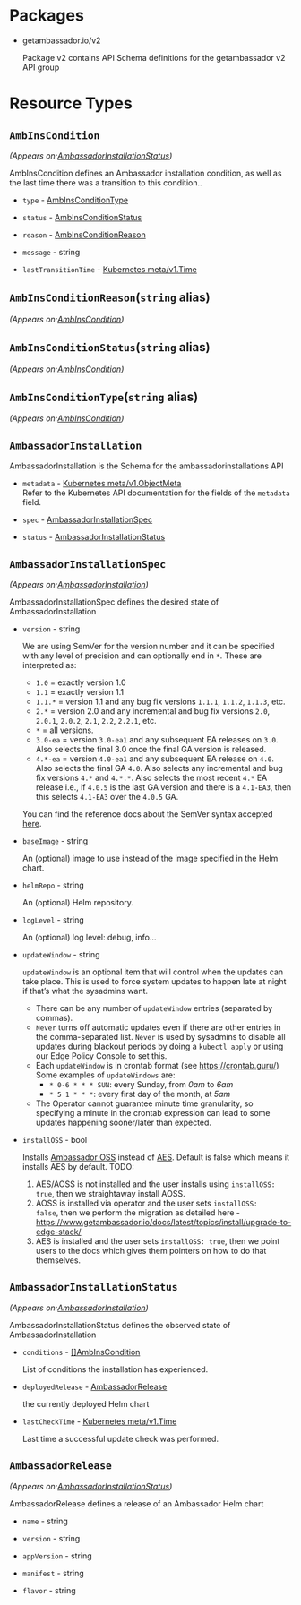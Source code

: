 
# Packages

* <a id="getambassador.io/v2">getambassador.io/v2</a>
  <p>Package v2 contains API Schema definitions for the getambassador v2 API group</p>

# Resource Types

## <a name="getambassador.io/v2.AmbInsCondition">`AmbInsCondition`
   _(Appears on:<a href="#getambassador.io/v2.AmbassadorInstallationStatus">AmbassadorInstallationStatus</a>)_

<p>AmbInsCondition defines an Ambassador installation condition, as well as
the last time there was a transition to this condition..</p>

* `type` - <a href="#getambassador.io/v2.AmbInsConditionType">AmbInsConditionType</a>  

* `status` - <a href="#getambassador.io/v2.AmbInsConditionStatus">AmbInsConditionStatus</a>  

* `reason` - <a href="#getambassador.io/v2.AmbInsConditionReason">AmbInsConditionReason</a>  

* `message` - string  

* `lastTransitionTime` - <a href="https://kubernetes.io/docs/reference/generated/kubernetes-api/v1.13/#time-v1-meta">Kubernetes meta/v1.Time</a>  

## <a name="getambassador.io/v2.AmbInsConditionReason">`AmbInsConditionReason`(`string` alias)
   _(Appears on:<a href="#getambassador.io/v2.AmbInsCondition">AmbInsCondition</a>)_

## <a name="getambassador.io/v2.AmbInsConditionStatus">`AmbInsConditionStatus`(`string` alias)
   _(Appears on:<a href="#getambassador.io/v2.AmbInsCondition">AmbInsCondition</a>)_

## <a name="getambassador.io/v2.AmbInsConditionType">`AmbInsConditionType`(`string` alias)
   _(Appears on:<a href="#getambassador.io/v2.AmbInsCondition">AmbInsCondition</a>)_

## <a name="getambassador.io/v2.AmbassadorInstallation">`AmbassadorInstallation`

<p>AmbassadorInstallation is the Schema for the ambassadorinstallations API</p>

* `metadata` - <a href="https://kubernetes.io/docs/reference/generated/kubernetes-api/v1.13/#objectmeta-v1-meta">Kubernetes meta/v1.ObjectMeta</a>  
   Refer to the Kubernetes API documentation for the fields of the `metadata` field.

* `spec` - <a href="#getambassador.io/v2.AmbassadorInstallationSpec">AmbassadorInstallationSpec</a>  

* `status` - <a href="#getambassador.io/v2.AmbassadorInstallationStatus">AmbassadorInstallationStatus</a>  

## <a name="getambassador.io/v2.AmbassadorInstallationSpec">`AmbassadorInstallationSpec`
   _(Appears on:<a href="#getambassador.io/v2.AmbassadorInstallation">AmbassadorInstallation</a>)_

<p>AmbassadorInstallationSpec defines the desired state of AmbassadorInstallation</p>

* `version` - string  <p>We are using SemVer for the version number and it can be specified with
  any level of precision and can optionally end in <code>*</code>. These are interpreted as:</p>

  <ul>
  <li><code>1.0</code> = exactly version 1.0</li>
  <li><code>1.1</code> = exactly version 1.1</li>
  <li><code>1.1.*</code> = version 1.1 and any bug fix versions <code>1.1.1</code>, <code>1.1.2</code>, <code>1.1.3</code>, etc.</li>
  <li><code>2.*</code> = version 2.0 and any incremental and bug fix versions <code>2.0</code>, <code>2.0.1</code>,
  <code>2.0.2</code>, <code>2.1</code>, <code>2.2</code>, <code>2.2.1</code>, etc.</li>
  <li><code>*</code> = all versions.</li>
  <li><code>3.0-ea</code> = version <code>3.0-ea1</code> and any subsequent EA releases on <code>3.0</code>.
  Also selects the final 3.0 once the final GA version is released.</li>
  <li><code>4.*-ea</code> = version <code>4.0-ea1</code> and any subsequent EA release on <code>4.0</code>.
  Also selects the final GA <code>4.0</code>. Also selects any incremental and bug
  fix versions <code>4.*</code> and <code>4.*.*</code>. Also selects the most recent <code>4.*</code> EA release
  i.e., if <code>4.0.5</code> is the last GA version and there is a <code>4.1-EA3</code>, then this
  selects <code>4.1-EA3</code> over the <code>4.0.5</code> GA.</li>
  </ul>

  <p>You can find the reference docs about the SemVer syntax accepted
    <a href="https://github.com/Masterminds/semver#basic-comparisons">here</a>.</p>

* `baseImage` - string  <p>An (optional) image to use instead of the image specified in the Helm chart.</p>

* `helmRepo` - string  <p>An (optional) Helm repository.</p>

* `logLevel` - string  <p>An (optional) log level: debug, info&hellip;</p>

* `updateWindow` - string  <p><code>updateWindow</code> is an optional item that will control when the updates
  can take place. This is used to force system updates to happen late at
  night if that’s what the sysadmins want.</p>

  <ul>
  <li>There can be any number of <code>updateWindow</code> entries (separated by commas).</li>
  <li><code>Never</code> turns off automatic updates even if there are other entries in the
  comma-separated list. <code>Never</code> is used by sysadmins to disable all updates
  during blackout periods by doing a <code>kubectl apply</code> or using our Edge Policy
  Console to set this.</li>
  <li>Each <code>updateWindow</code> is in crontab format (see <a href="https://crontab.guru/">https://crontab.guru/</a>)
  Some examples of <code>updateWindows</code> are:

  <ul>
  <li><code>* 0-6 * * * SUN</code>: every Sunday, from <em>0am</em> to <em>6am</em></li>
  <li><code>* 5 1 * * *</code>: every first day of the month, at <em>5am</em></li>
  </ul></li>
  <li>The Operator cannot guarantee minute time granularity, so specifying
  a minute in the crontab expression can lead to some updates happening
  sooner/later than expected.</li>
  </ul>

* `installOSS` - bool  <p>Installs <a href="https://www.getambassador.io/docs/latest/topics/install/install-ambassador-oss/">Ambassador OSS</a>
  instead of <a href="https://www.getambassador.io/docs/latest/topics/install/">AES</a>.
  Default is false which means it installs AES by default.
  TODO:
  1. AES/AOSS is not installed and the user installs using <code>installOSS: true</code>, then we straightaway install AOSS.
  2. AOSS is installed via operator and the user sets <code>installOSS: false</code>, then we perform the migration as
     detailed here - <a href="https://www.getambassador.io/docs/latest/topics/install/upgrade-to-edge-stack/">https://www.getambassador.io/docs/latest/topics/install/upgrade-to-edge-stack/</a>
  3. AES is installed and the user sets <code>installOSS: true</code>, then we point users to the docs which gives them
     pointers on how to do that themselves.</p>

## <a name="getambassador.io/v2.AmbassadorInstallationStatus">`AmbassadorInstallationStatus`
   _(Appears on:<a href="#getambassador.io/v2.AmbassadorInstallation">AmbassadorInstallation</a>)_

<p>AmbassadorInstallationStatus defines the observed state of AmbassadorInstallation</p>

* `conditions` - <a href="#getambassador.io/v2.AmbInsCondition">[]AmbInsCondition</a>  <p>List of conditions the installation has experienced.</p>

* `deployedRelease` - <a href="#getambassador.io/v2.AmbassadorRelease">AmbassadorRelease</a>  <p>the currently deployed Helm chart</p>

* `lastCheckTime` - <a href="https://kubernetes.io/docs/reference/generated/kubernetes-api/v1.13/#time-v1-meta">Kubernetes meta/v1.Time</a>  <p>Last time a successful update check was performed.</p>

## <a name="getambassador.io/v2.AmbassadorRelease">`AmbassadorRelease`
   _(Appears on:<a href="#getambassador.io/v2.AmbassadorInstallationStatus">AmbassadorInstallationStatus</a>)_

<p>AmbassadorRelease defines a release of an Ambassador Helm chart</p>

* `name` - string  

* `version` - string  

* `appVersion` - string  

* `manifest` - string  

* `flavor` - string  
